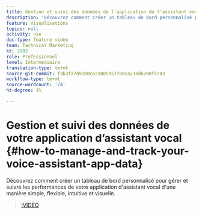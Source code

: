 ```yaml
---
title: Gestion et suivi des données de l’application de l’assistant vocal
description: 'Découvrez comment créer un tableau de bord personnalisé pour gérer et suivre les performances de votre application d''assistant vocal d''une manière simple, flexible, intuitive et visuelle. '
feature: Visualisations
topics: null
activity: use
doc-type: feature video
team: Technical Marketing
kt: 2902
role: Professionnel
level: Intermédiaire
translation-type: tm+mt
source-git-commit: f3b3fa7d91b0cb21005b57768ca23ed6700fcc03
workflow-type: tm+mt
source-wordcount: '74'
ht-degree: 1%

---
```



# Gestion et suivi des données de votre application d’assistant vocal {#how-to-manage-and-track-your-voice-assistant-app-data}

Découvrez comment créer un tableau de bord personnalisé pour gérer et suivre les performances de votre application d&#39;assistant vocal d&#39;une manière simple, flexible, intuitive et visuelle.

>[!VIDEO](https://video.tv.adobe.com/v/27224/?quality=9)
